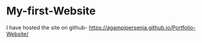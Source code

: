# My-first-Website
I have hosted the site on github- https://agampipersenia.github.io/Portfolio-Website/
